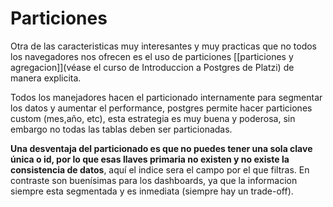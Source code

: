 # Particiones

Otra de las caracteristicas muy interesantes y muy practicas que no todos los navegadores nos ofrecen es el uso de particiones [[particiones y agregacion]](véase el curso de Introduccion a Postgres de Platzi) de manera explicita.

Todos los manejadores hacen el particionado internamente para segmentar los datos y aumentar el performance, postgres permite hacer particiones custom (mes,año, etc), esta estrategia es muy buena y poderosa, sin embargo no todas las tablas deben ser particionadas.

**Una desventaja del particionado es que no puedes tener una sola clave única o id, por lo que esas llaves primaria no existen y no existe la consistencia de datos**, aquí el indice sera el campo por el que filtras. En contraste son buenísimas para los dashboards, ya que la informacion siempre esta segmentada y es inmediata (siempre hay un trade-off).